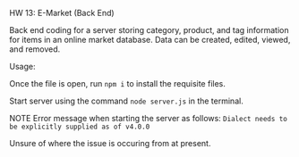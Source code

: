 HW 13: E-Market (Back End)

Back end coding for a server storing category, product, and tag information for items in an online market database. Data can be created, edited, viewed, and removed.

Usage:

Once the file is open, run `npm i` to install the requisite files.

Start server using the command `node server.js` in the terminal.

NOTE 
Error message when starting the server as follows: `Dialect needs to be explicitly supplied as of v4.0.0`

Unsure of where the issue is occuring from at present.